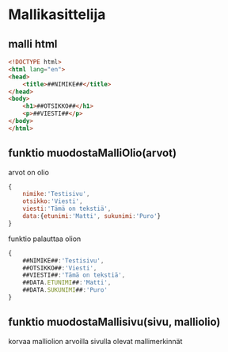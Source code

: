 # Mallikasittelija


## malli html
```html
<!DOCTYPE html>
<html lang="en">
<head>
    <title>##NIMIKE##</title>
</head>
<body>
    <h1>##OTSIKKO##</h1>
    <p>##VIESTI##</p>
</body>
</html>
```

## funktio **muodostaMalliOlio(arvot)**

arvot on olio 
```js
{
    nimike:'Testisivu',
    otsikko:'Viesti',
    viesti:'Tämä on tekstiä',
    data:{etunimi:'Matti', sukunimi:'Puro'}
}
```
funktio palauttaa olion
```js
{
    ##NIMIKE##:'Testisivu',
    ##OTSIKKO##:'Viesti',
    ##VIESTI##:'Tämä on tekstiä',
    ##DATA.ETUNIMI##:'Matti',
    ##DATA.SUKUNIMI##:'Puro'
}
```

## funktio **muodostaMallisivu(sivu, malliolio)**

korvaa malliolion arvoilla sivulla olevat mallimerkinnät